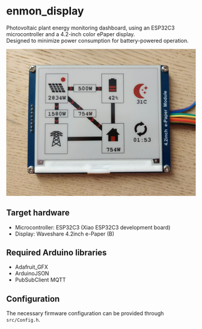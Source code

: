 # enmon_display
Photovoltaic plant energy monitoring dashboard, using an ESP32C3 microcontroller and a 4.2-inch color ePaper display.  
Designed to minimize power consumption for battery-powered operation.

![Device picture](device.jpeg)

## Target hardware
- Microcontroller: ESP32C3 (Xiao ESP32C3 development board)
- Display: Waveshare 4.2inch e-Paper (B)

## Required Arduino libraries
- Adafruit_GFX
- ArduinoJSON
- PubSubClient MQTT

## Configuration
The necessary firmware configuration can be provided through `src/Config.h`.
